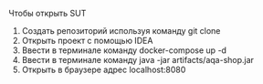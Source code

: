 
Чтобы открыть SUT
1. Создать репозиторий используя команду git clone
2. Открыть проект с помощью IDEA
3. Ввести в терминале команду docker-compose up -d
4. Ввести в терминале команду java -jar artifacts/aqa-shop.jar
5. Открыть в браузере адрес localhost:8080
